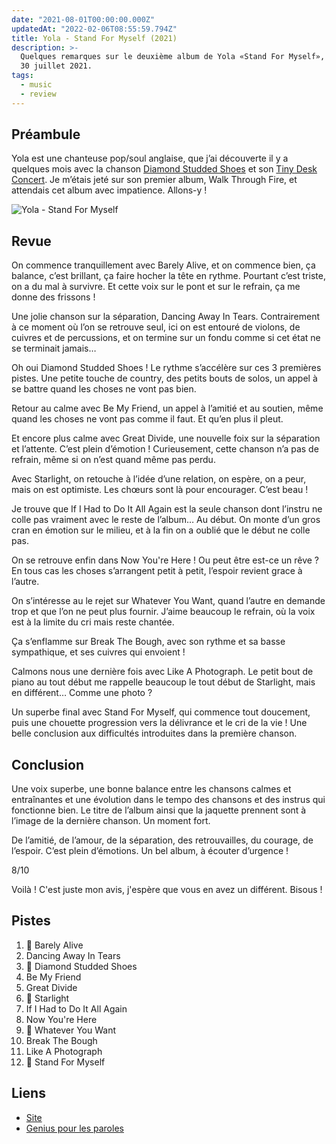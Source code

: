 ```yaml
---
date: "2021-08-01T00:00:00.000Z"
updatedAt: "2022-02-06T08:55:59.794Z"
title: Yola - Stand For Myself (2021)
description: >-
  Quelques remarques sur le deuxième album de Yola «Stand For Myself», sorti le
  30 juillet 2021.
tags:
  - music
  - review
---
```


## Préambule

Yola est une chanteuse pop/soul anglaise, que j’ai découverte il y a quelques mois avec la chanson [Diamond Studded Shoes](https://www.youtube.com/watch?v=GfC_n8efpiM) et son [Tiny Desk Concert](https://www.youtube.com/watch?v=usDb7VDRzeM). Je m’étais jeté sur son premier album, Walk Through Fire, et attendais cet album avec impatience. Allons-y !

![Yola - Stand For Myself](/assets/contentful/4DkvpoD8sdqsS3QuFnFm4N/1c948a41b50e8e9085c483ad94a6b2b8/R-19689355-1627731585-3075.jpeg.jpg)

## Revue

On commence tranquillement avec Barely Alive, et on commence bien, ça balance, c’est brillant, ça faire hocher la tête en rythme. Pourtant c’est triste, on a du mal à survivre. Et cette voix sur le pont et sur le refrain, ça me donne des frissons !

Une jolie chanson sur la séparation, Dancing Away In Tears. Contrairement à ce moment où l’on se retrouve seul, ici on est entouré de violons, de cuivres et de percussions, et on termine sur un fondu comme si cet état ne se terminait jamais…

Oh oui Diamond Studded Shoes ! Le rythme s’accélère sur ces 3 premières pistes. Une petite touche de country, des petits bouts de solos, un appel à se battre quand les choses ne vont pas bien.

Retour au calme avec Be My Friend, un appel à l’amitié et au soutien, même quand les choses ne vont pas comme il faut. Et qu’en plus il pleut.

Et encore plus calme avec Great Divide, une nouvelle foix sur la séparation et l’attente. C’est plein d’émotion ! Curieusement, cette chanson n’a pas de refrain, même si on n’est quand même pas perdu.

Avec Starlight, on retouche à l’idée d’une relation, on espère, on a peur, mais on est optimiste. Les chœurs sont là pour encourager. C’est beau !

Je trouve que If I Had to Do It All Again est la seule chanson dont l’instru ne colle pas vraiment avec le reste de l’album… Au début. On monte d’un gros cran en émotion sur le milieu, et à la fin on a oublié que le début ne colle pas.

On se retrouve enfin dans Now You're Here ! Ou peut être est-ce un rêve ? En tous cas les choses s’arrangent petit à petit, l’espoir revient grace à l’autre.

On s’intéresse au le rejet sur Whatever You Want, quand l’autre en demande trop et que l’on ne peut plus fournir. J’aime beaucoup le refrain, où la voix est à la limite du cri mais reste chantée.

Ça s’enflamme sur Break The Bough, avec son rythme et sa basse sympathique, et ses cuivres qui envoient !

Calmons nous une dernière fois avec Like A Photograph. Le petit bout de piano au tout début me rappelle beaucoup le tout début de Starlight, mais en différent… Comme une photo ?

Un superbe final avec Stand For Myself, qui commence tout doucement, puis une chouette progression vers la délivrance et le cri de la vie ! Une belle conclusion aux difficultés introduites dans la première chanson.

## Conclusion

Une voix superbe, une bonne balance entre les chansons calmes et entraînantes et une évolution dans le tempo des chansons et des instrus qui fonctionne bien. Le titre de l’album ainsi que la jaquette prennent sont à l’image de la dernière chanson. Un moment fort.

De l’amitié, de l’amour, de la séparation, des retrouvailles, du courage, de l’espoir. C’est plein d’émotions. Un bel album, à écouter d’urgence !

8/10

Voilà ! C'est juste mon avis, j'espère que vous en avez un différent. Bisous !

## Pistes

1. 💖 Barely Alive
2. Dancing Away In Tears
3. 💖 Diamond Studded Shoes
4. Be My Friend
5. Great Divide
6. 💖 Starlight
7. If I Had to Do It All Again
8. Now You're Here
9. 💖 Whatever You Want
10. Break The Bough
11. Like A Photograph
12. 💖 Stand For Myself

## Liens

- [Site](https://www.iamyola.com/)
- [Genius pour les paroles](https://genius.com/albums/Yola/Stand-for-myself)
